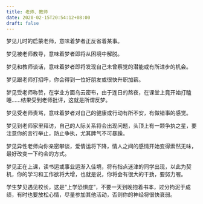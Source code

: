 ```yaml
---
title: 老师、教师
date: 2020-02-15T20:54:12+08:00
draft: false
---
```


梦见儿时的启蒙老师，意味着梦者正反省着某事。

梦见被老师教导，意味着梦者即将从困境中解脱。

梦见和教师谈话，意味着梦者即将发现自己未曾察觉的潜能或有所进步的机会。

梦见跟老师打招呼，你会得到一位好朋友或很快升职加薪。

梦见受老师称赞，在学业方面乌云密布，由于连日的熬夜，在课堂上竟开始打瞌睡……结果受到老师批评，这就是所谓反梦。

梦见受老师责骂，意味着梦者对自己的健康或行动有所不安，有做错事的感觉。

梦见到老师家里拜访，自己的人际关系将会出现问题，头顶上有一颗争执之星，要注意你的言行举止，防止争执，尤其脾气不可暴躁。

梦见异性老师向你亲密攀谈，爱情运将下降，情人之间的感情开始变得索然无味，最好改变一下约会的方式。

梦见正在上课，读书运或事业运渐入佳境，将有指点迷津的同学出现，以此为契机，你的学习和工作欲将大增，也就是说，你将会有很大的干劲，要努力喔。

学生梦见遇见校长，这是“上学恐惧症”，不要一天到晚抱着书本，过分拘泥于成绩，有时也要放松心情，尽量参加其他活动，否则你的神经将很快衰弱。
